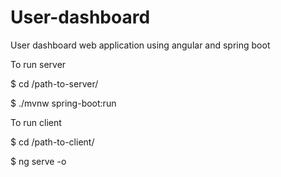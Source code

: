 # User-dashboard
User dashboard web application using angular and spring boot

To run server

$ cd /path-to-server/

$ ./mvnw spring-boot:run



To run client

$ cd /path-to-client/

$ ng serve -o
